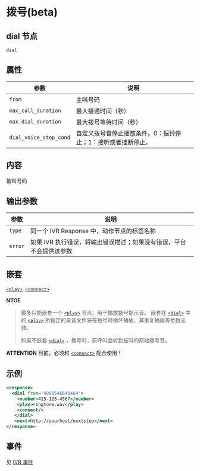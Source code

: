 # 拨号(beta)
<!-- toc -->

## dial 节点

```
dial
```

## 属性

参数                  | 说明                                     
--------------------- | -----------------------------------------
`from`                | 主叫号码
`max_call_duration`   | 最大接通时间（秒）
`max_dial_duration`   | 最大拨号等待时间（秒）
`dial_voice_stop_cond`| 自定义拨号音停止播放条件。0：振铃停止；1：接听或者挂断停止。

## 内容
被叫号码

## 输出参数
参数                  | 说明                                     
--------------------- | -----------------------------------------
`type`                | 同一个 IVR Response 中，动作节点的标签名称
`error`               | 如果 IVR 执行错误，将输出错误描述；如果没有错误，平台不会提供该参数


## 嵌套

[`<play>`](./play.md),  [`<connect>`](./connect.md) 

**NTOE**

> 最多只能嵌套一个 [`<play>`](./play.md) 节点，用于播放拨号提示音。
> 嵌套在 [`<dial>`](./dial.md) 中的 [`<play>`](./play.md) 所指定的录音文件将在拨号时循环播放，其重复播放等参数无效。
> 
> 如果不嵌套 [`<dial>`](./dial.md) ，拨号时，原呼叫会听到被叫的原始拨号音。

**ATTENTION** 目前，必须和 [`<connect>`](./connect.md) 配合使用！

## 示例

```xml
<response>
  <dial from="4001546646464">
    <number>415-123-4567</number>
    <play>ringtone.wav</play>
    <connect/>
   </dial>
   <next>http://yourhost/nextstep</next>
</response>
```

## 事件

见 [IVR 事件](../evt/ivr/index.md)
